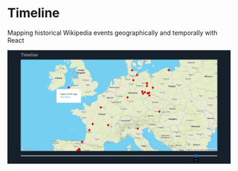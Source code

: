 # Timeline

Mapping historical Wikipedia events geographically and temporally with React

<img src="https://github.com/rdcolema/timeline/blob/master/assets/sample.jpg" />
